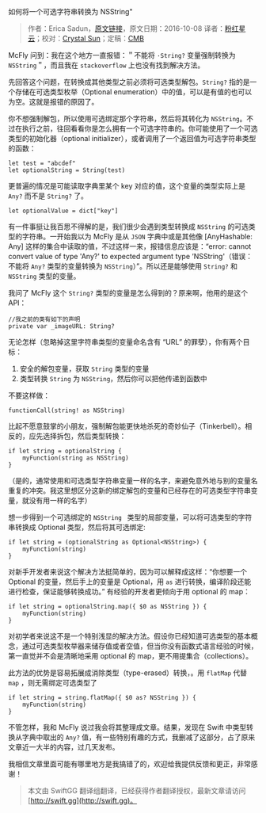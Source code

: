 如何将一个可选字符串转换为 NSString"

> 作者：Erica Sadun，[原文链接](http://ericasadun.com/2016/10/08/how-do-i-cast-an-optional-string-to-nsstring/)，原文日期：2016-10-08
> 译者：[粉红星云](http://www.jianshu.com/users/f4d4f97d8b90/latest_articles)；校对：[Crystal Sun](http://www.jianshu.com/users/7a2d2cc38444/latest_articles)；定稿：[CMB](https://github.com/chenmingbiao)
  









McFly 问到：我在这个地方一直报错：＂不能将 `·String?` 变量强制转换为 `NSString`＂，而且我在 `stackoverflow` 上也没有找到解决方法。

先回答这个问题，在转换成其他类型之前必须将可选类型解包。`String?` 指的是一个存储在可选类型枚举（Optional enumeration）中的值，可以是有值的也可以为空。这就是报错的原因了。



你不想强制解包，所以使用可选绑定那个字符串，然后将其转化为 `NSString`。不过在执行之前，往回看看你是怎么拥有一个可选字符串的。你可能使用了一个可选类型的初始化器（optional initializer），或者调用了一个返回值为可选字符串类型的函数：

    
    let test = "abcdef"
    let optionalString = String(test)

更普遍的情况是可能读取字典里某个 key 对应的值，这个变量的类型实际上是 `Any?` 而不是 `String?` 了。

    
    let optionalValue = dict["key"]

有一件事挺让我百思不得解的是，我们很少会遇到类型转换成 `NSString` 的可选类型的字符串。一开始我以为 McFly 是从 `JSON` 字典中或是其他像 [AnyHashable: Any] 这样的集合中读取的值，不过这样一来，报错信息应该是：“error: cannot convert value of type 'Any?' to expected argument type ‘NSString'（错误：不能将  `Any?` 类型的变量转换为 `NSString`）”。所以还是能够使用 `String?` 和 `NSString` 类型的变量。

我问了 McFly 这个 `String?` 类型的变量是怎么得到的？原来啊，他用的是这个 API：

    
    //我之前的类有如下的声明
    private var _imageURL: String?

无论怎样（忽略掉这里字符串类型的变量命名含有 “URL” 的罪孽），你有两个目标：
1. 安全的解包变量，获取 `String` 类型的变量
2. 类型转换 `String` 为 `NSString`，然后你可以把他传递到函数中

不要这样做：

    
    functionCall(string! as NSString)

比起不愿意鼓掌的小朋友，强制解包能更快地杀死的奇妙仙子（Tinkerbell）。相反的，应先选择拆包，然后类型转换：

    
    if let string = optionalString {
        myFunction(string as NSString)
    }

（是的，通常使用和可选类型字符串变量一样的名字，来避免意外地与别的变量名重复的冲突。我这里想区分这新的绑定解包的变量和已经存在的可选类型字符串变量，就没有用一样的名字）

想一步得到一个可选绑定的 `NSString ` 类型的局部变量，可以将可选类型的字符串转换成 Optional<NSString> 类型，然后将其可选绑定:

    
    if let string = (optionalString as Optional<NSString>) {
        myFunction(string)
    }

对新手开发者来说这个解决方法挺简单的，因为可以解释成这样：“你想要一个 Optional<NSString> 的变量，然后手上的变量是 Optional<String>，用 `as` 进行转换，编译阶段还能进行检查，保证能够转换成功。”
有经验的开发者更倾向于用 optional 的 map：

    
    if let string = optionalString.map({ $0 as NSString }) {
        myFunction(string)
    }

对初学者来说这不是一个特别浅显的解决方法。假设你已经知道可选类型的基本概念，通过可选类型枚举器来储存值或者空值，但当你没有函数式语言经验的时候，第一直觉并不会是清晰地采用 optional 的 map，更不用提集合（collections）。

此方法的优势是容易拓展成消除类型（type-erased）转换，。用 `flatMap` 代替 `map` ，则无需绑定可选类型了

    
    if let string = string.flatMap({ $0 as? NSString }) {
        myFunction(string)
    }

不管怎样，我和 McFly 说过我会将其整理成文章。结果，发现在 Swift 中类型转换从字典中取出的 `Any?` 值，有一些特别有趣的方式，我删减了这部分，占了原来文章近一大半的内容，过几天发布。

我相信文章里面可能有哪里地方是我搞错了的，欢迎给我提供反馈和更正，非常感谢！
> 本文由 SwiftGG 翻译组翻译，已经获得作者翻译授权，最新文章请访问 [http://swift.gg](http://swift.gg)。
